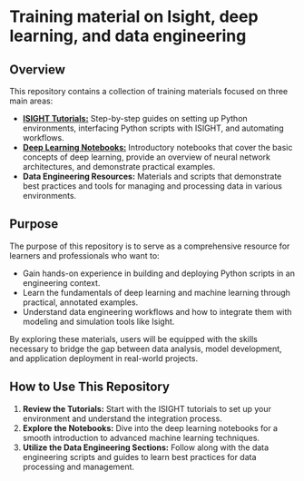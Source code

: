 # Training material on Isight, deep learning, and data engineering

## Overview

This repository contains a collection of training materials focused on three main areas:
  
- [**ISIGHT Tutorials:**](isight_python_tutorial/readme.md) Step-by-step guides on setting up Python environments, interfacing Python scripts with ISIGHT, and automating workflows.
- [**Deep Learning Notebooks:**](deep_learning_tutorial/deep_learning.ipynb) Introductory notebooks that cover the basic concepts of deep learning, provide an overview of neural network architectures, and demonstrate practical examples.
- **Data Engineering Resources:** Materials and scripts that demonstrate best practices and tools for managing and processing data in various environments.

## Purpose

The purpose of this repository is to serve as a comprehensive resource for learners and professionals who want to:
  
- Gain hands-on experience in building and deploying Python scripts in an engineering context.
- Learn the fundamentals of deep learning and machine learning through practical, annotated examples.
- Understand data engineering workflows and how to integrate them with modeling and simulation tools like Isight.

By exploring these materials, users will be equipped with the skills necessary to bridge the gap between data analysis, model development, and application deployment in real-world projects.

## How to Use This Repository

1. **Review the Tutorials:** Start with the ISIGHT tutorials to set up your environment and understand the integration process.
2. **Explore the Notebooks:** Dive into the deep learning notebooks for a smooth introduction to advanced machine learning techniques.
3. **Utilize the Data Engineering Sections:** Follow along with the data engineering scripts and guides to learn best practices for data processing and management.